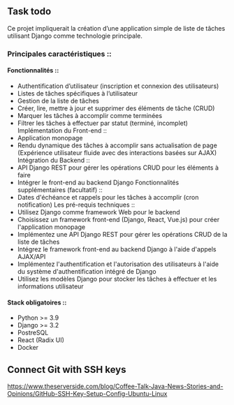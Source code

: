 ## Task todo
Ce projet impliquerait la création d’une application simple de liste de tâches utilisant Django
comme technologie principale.

### Principales caractéristiques ::
#### Fonctionnalités ::
- Authentification d’utilisateur (inscription et connexion des utilisateurs)
- Listes de tâches spécifiques à l’utilisateur
- Gestion de la liste de tâches
- Créer, lire, mettre à jour et supprimer des éléments de tâche (CRUD)
- Marquer les tâches à accomplir comme terminées
- Filtrer les tâches à effectuer par statut (terminé, incomplet)
Implémentation du Front-end ::
- Application monopage
- Rendu dynamique des tâches à accomplir sans actualisation de page (Expérience
utilisateur fluide avec des interactions basées sur AJAX)
Intégration du Backend ::
- API Django REST pour gérer les opérations CRUD pour les éléments à faire
- Intégrer le front-end au backend Django
Fonctionnalités supplémentaires (facultatif) ::
- Dates d'échéance et rappels pour les tâches à accomplir (cron notification)
Les pré-requis techniques ::
- Utilisez Django comme framework Web pour le backend
- Choisissez un framework front-end (Django, React, Vue.js) pour créer l'application
monopage
- Implémentez une API Django REST pour gérer les opérations CRUD de la liste de
tâches
- Intégrez le framework front-end au backend Django à l'aide d'appels AJAX/API
- Implémentez l'authentification et l'autorisation des utilisateurs à l'aide du système
d'authentification intégré de Django
- Utilisez les modèles Django pour stocker les tâches à effectuer et les informations
utilisateur

#### Stack obligatoires ::
- Python >= 3.9
- Django >= 3.2
- PostreSQL
- React (Radix UI)
- Docker


## Connect Git with SSH keys
https://www.theserverside.com/blog/Coffee-Talk-Java-News-Stories-and-Opinions/GitHub-SSH-Key-Setup-Config-Ubuntu-Linux



